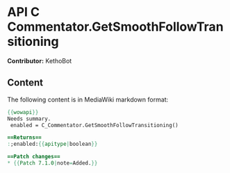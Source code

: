 # API C Commentator.GetSmoothFollowTransitioning

**Contributor:** KethoBot

## Content

The following content is in MediaWiki markdown format:

```mediawiki
{{wowapi}}
Needs summary.
 enabled = C_Commentator.GetSmoothFollowTransitioning()

==Returns==
:;enabled:{{apitype|boolean}}

==Patch changes==
* {{Patch 7.1.0|note=Added.}}
```